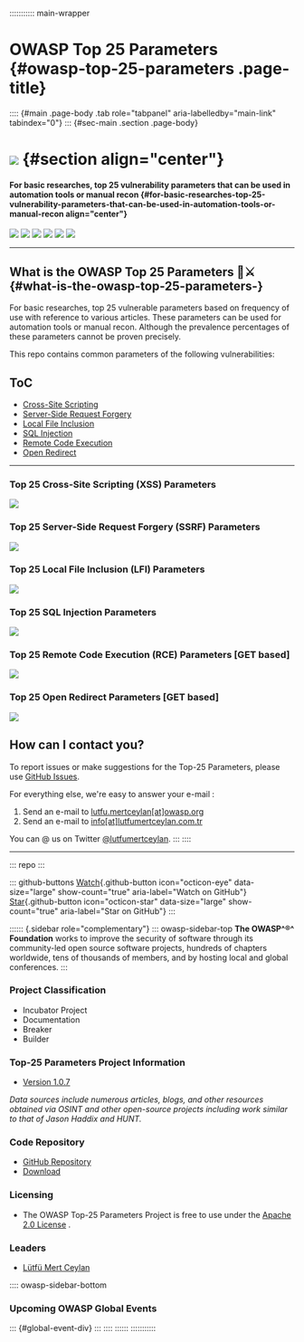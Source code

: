 ::::::::::: main-wrapper
# OWASP Top 25 Parameters {#owasp-top-25-parameters .page-title}

:::: {#main .page-body .tab role="tabpanel" aria-labelledby="main-link" tabindex="0"}
::: {#sec-main .section .page-body}
#  [![](../../raw.githubusercontent.com/OWASP/www-project-top-25-parameters/main/assets/images/top25-parameter-logo.png)](https://github.com/OWASP/www-project-top-25-parameters) {#section align="center"}

#### For basic researches, top 25 vulnerability parameters that can be used in automation tools or manual recon {#for-basic-researches-top-25-vulnerability-parameters-that-can-be-used-in-automation-tools-or-manual-recon align="center"}

[![](https://img.shields.io/badge/owasp-incubator%20project-53AAE5.svg)](../projects/other_projects.html)
[![](https://camo.githubusercontent.com/1698104e976c681143eb0841f9675c6f802bb7aa832afc0c7a4e719b1f3cf955/68747470733a2f2f696d672e736869656c64732e696f2f62616467652f6c6963656e73652d417061636865253230322e302d626c75652e737667)](https://www.apache.org/licenses/LICENSE-2.0)
[![](https://img.shields.io/github/v/release/OWASP/www-project-top-25-parameters?style=flat)](https://github.com/lutfumertceylan/top25-parameter/tree/master)
[![](https://img.shields.io/badge/contributions-welcome-brightgreen.svg?style=flat)](#)
[![](https://img.shields.io/twitter/follow/owasp?style=flat&logo=twitter)](https://twitter.com/intent/follow?screen_name=owasp)
[![](https://img.shields.io/github/stars/lutfumertceylan?style=flat&logo=github)](https://github.com/lutfumertceylan)

------------------------------------------------------------------------

## What is the OWASP Top 25 Parameters 🧙⚔️ {#what-is-the-owasp-top-25-parameters-️}

For basic researches, top 25 vulnerable parameters based on frequency of
use with reference to various articles. These parameters can be used for
automation tools or manual recon. Although the prevalence percentages of
these parameters cannot be proven precisely.

This repo contains common parameters of the following vulnerabilities:

## ToC

- [Cross-Site Scripting](#top-25-cross-site-scripting-xss-parameters)
- [Server-Side Request
  Forgery](#top-25-server-side-request-forgery-ssrf-parameters)
- [Local File Inclusion](#top-25-local-file-inclusion-lfi-parameters)
- [SQL Injection](#top-25-sql-injection-parameters-for-trbughunters)
- [Remote Code
  Execution](#top-25-remote-code-execution-rce-parameters-get-based)
- [Open Redirect](#top-25-open-redirect-parameters-get-based)

------------------------------------------------------------------------

### Top 25 **Cross-Site Scripting (XSS)** Parameters

![](../../raw.githubusercontent.com/OWASP/www-project-top-25-parameters/main/assets/images/xss-owasp_top25pic.png)

### Top 25 **Server-Side Request Forgery (SSRF)** Parameters

![](../../raw.githubusercontent.com/OWASP/www-project-top-25-parameters/main/assets/images/ssrf-owasp_top25pic.png)

### Top 25 **Local File Inclusion (LFI)** Parameters

![](../../raw.githubusercontent.com/OWASP/www-project-top-25-parameters/main/assets/images/lfi-owasp_top25pic.png)

### Top 25 **SQL Injection** Parameters

![](../../raw.githubusercontent.com/OWASP/www-project-top-25-parameters/main/assets/images/sql-owasp_top25pic.png)

### Top 25 **Remote Code Execution (RCE)** Parameters \[GET based\]

![](../../raw.githubusercontent.com/OWASP/www-project-top-25-parameters/main/assets/images/rce-owasp_top25pic.png)

### Top 25 **Open Redirect** Parameters \[GET based\]

![](../../raw.githubusercontent.com/OWASP/www-project-top-25-parameters/main/assets/images/openredirect-owasp_top25pic.png)

## How can I contact you?

To report issues or make suggestions for the Top-25 Parameters, please
use [GitHub
Issues](https://github.com/OWASP/www-project-top-25-parameters/issues).

For everything else, we're easy to answer your e-mail :

1.  Send an e-mail to
    [lutfu.mertceylan\[at\]owasp.org](../cdn-cgi/l/email-protection.html#325e474654471c5f57404651574b5e535c6953466f5d455341421c5d4055)
2.  Send an e-mail to
    [info\[at\]lutfumertceylan.com.tr](../cdn-cgi/l/email-protection.html#95fcfbf3fad5f9e0e1f3e0f8f0e7e1f6f0ecf9f4fbbbf6faf8bbe1e7)

You can @ us on Twitter
[\@lutfumertceylan](https://twitter.com/lutfumertceylan).
:::
::::

------------------------------------------------------------------------

::: repo
:::

::: github-buttons
[Watch](https://github.com/owasp/www-project-top-25-parameters/subscription){.github-button
icon="octicon-eye" data-size="large" show-count="true"
aria-label="Watch on GitHub"}
[Star](https://github.com/owasp/www-project-top-25-parameters){.github-button
icon="octicon-star" data-size="large" show-count="true"
aria-label="Star on GitHub"}
:::

:::::: {.sidebar role="complementary"}
::: owasp-sidebar-top
**The OWASP^®^ Foundation** works to improve the security of software
through its community-led open source software projects, hundreds of
chapters worldwide, tens of thousands of members, and by hosting local
and global conferences.
:::

### Project Classification

-  Incubator Project
-  Documentation
-  Breaker
-  Builder

### Top-25 Parameters Project Information

- [Version
  1.0.7](https://github.com/OWASP/www-project-top-25-parameters/blob/main)

*Data sources include numerous articles, blogs, and other resources
obtained via OSINT and other open-source projects including work similar
to that of Jason Haddix and HUNT.*

### Code Repository

- [GitHub
  Repository](https://github.com/lutfumertceylan/top25-parameter)
- [Download](https://github.com/lutfumertceylan/top25-parameter/zipball/master)

### Licensing

- The OWASP Top-25 Parameters Project is free to use under the [Apache
  2.0 License](https://www.apache.org/licenses/LICENSE-2.0) .

### Leaders

- [Lütfü Mert
  Ceylan](../cdn-cgi/l/email-protection.html#a0ccd5d4c6d58ecdc5d2d4c3c5d9ccc1cee0cfd7c1d3d08ecfd2c7)

:::: owasp-sidebar-bottom
### Upcoming OWASP Global Events

::: {#global-event-div}
:::
::::
::::::
:::::::::::
